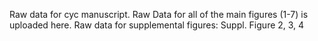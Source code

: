 Raw data for cyc manuscript.
Raw Data for all of the main figures (1-7) is uploaded here. 
Raw data for supplemental figures: Suppl. Figure 2, 3, 4
